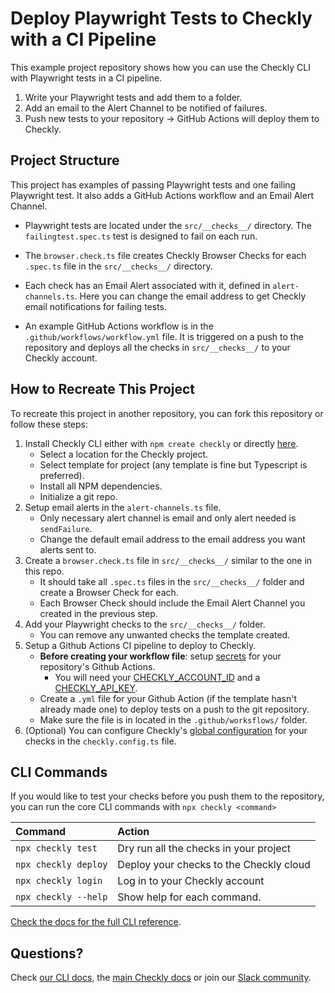 # Deploy Playwright Tests to Checkly with a CI Pipeline

This example project repository shows how you can use the Checkly CLI with Playwright tests in a CI pipeline.

1. Write your Playwright tests and add them to a folder.
2. Add an email to the Alert Channel to be notified of failures.
3. Push new tests to your repository -> GitHub Actions will deploy them to Checkly.

## Project Structure

This project has examples of passing Playwright tests and one failing Playwright test. It also adds a GitHub Actions workflow and an Email Alert Channel.

- Playwright tests are located under the `src/__checks__/` directory. The `failingtest.spec.ts` test is designed to fail on each run.

- The `browser.check.ts` file creates Checkly Browser Checks for each `.spec.ts` file in the `src/__checks__/` directory.

- Each check has an Email Alert associated with it, defined in `alert-channels.ts`. Here you can change the email address to get Checkly email notifications for failing tests.

- An example GitHub Actions workflow is in the `.github/workflows/workflow.yml` file. It is triggered on a push to the repository and deploys all the checks in `src/__checks__/` to your Checkly account.

## How to Recreate This Project

To recreate this project in another repository, you can fork this repository or follow these steps:

1. Install Checkly CLI either with `npm create checkly` or directly [here](https://www.checklyhq.com/docs/cli/installation/#direct-download).
    - Select a location for the Checkly project.
    - Select template for project (any template is fine but Typescript is preferred).
    - Install all NPM dependencies.
    - Initialize a git repo.
2. Setup email alerts in the `alert-channels.ts` file.
    - Only necessary alert channel is email and only alert needed is `sendFailure`.
    - Change the default email address to the email address you want alerts sent to.
3. Create a `browser.check.ts` file in `src/__checks__/` similar to the one in this repo.
    - It should take all `.spec.ts` files in the `src/__checks__/` folder and create a Browser Check for each.
    - Each Browser Check should include the Email Alert Channel you created in the previous step.
4. Add your Playwright checks to the `src/__checks__/` folder.
    - You can remove any unwanted checks the template created.
5. Setup a Github Actions CI pipeline to deploy to Checkly.
    - __Before creating your workflow file__: setup [secrets](https://docs.github.com/en/actions/security-for-github-actions/security-guides/using-secrets-in-github-actions#creating-secrets-for-a-repository) for your repository's Github Actions.
        - You will need your [CHECKLY_ACCOUNT_ID](https://app.checklyhq.com/settings/account/general) and a [CHECKLY_API_KEY](https://app.checklyhq.com/settings/user/api-keys).
    - Create a `.yml` file for your Github Action (if the template hasn't already made one) to deploy tests on a push to the git repository.
    - Make sure the file is in located in the `.github/worksflows/` folder.
6. (Optional) You can configure Checkly's [global configuration](https://www.checklyhq.com/docs/cli/constructs-reference/#project) for your checks in the `checkly.config.ts` file.

## CLI Commands

If you would like to test your checks before you push them to the repository, you can run the core CLI commands with `npx checkly <command>` 

| Command              | Action                                           |
|:---------------------|:-------------------------------------------------|
| `npx checkly test`   | Dry run all the checks in your project           |
| `npx checkly deploy` | Deploy your checks to the Checkly cloud          |
| `npx checkly login`  | Log in to your Checkly account                   |
| `npx checkly --help` | Show help for each command.                      |

[Check the docs for the full CLI reference](https://www.checklyhq.com/docs/cli/command-line-reference/).

## Questions?

Check [our CLI docs](https://www.checklyhq.com/docs/cli/), the [main Checkly docs](https://checklyhq.com/docs) or 
join our [Slack community](https://checklyhq.com/slack).
